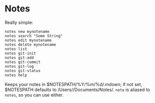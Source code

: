 # Notes

  Really simple:
  
    notes new mynotename
    notes search "Some String"
    notes edit mynotename
    notes delete mynotename
    notes list
    notes git-init
    notes git-add
    notes git-commit
    notes git-log
    notes git-status
    notes help
  
  Keeps your notes in $NOTESPATH/%Y/%m/%d/<name>.mdown; if not set, $NOTESPATH defaults to /Users/<username>/Documents/Notes/.  `note` is aliased to `notes`, so you can use either.